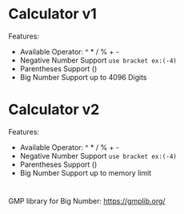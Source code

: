 # Calculator v1
Features:
- Available Operator: ^ * / % + -
- Negative Number Support `use bracket ex:(-4)`
- Parentheses Support ()
- Big Number Support up to 4096 Digits


# Calculator v2
Features:
- Available Operator: ^ * / % + -
- Negative Number Support `use bracket ex:(-4)`
- Parentheses Support ()
- Big Number Support up to memory limit

#
GMP library for Big Number: https://gmplib.org/
